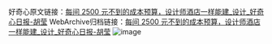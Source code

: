 好奇心原文链接：[每间 2500 元不到的成本预算，设计师酒店一样能建_设计_好奇心日报-胡莹](https://www.qdaily.com/articles/2815.html)
WebArchive归档链接：[每间 2500 元不到的成本预算，设计师酒店一样能建_设计_好奇心日报-胡莹](http://web.archive.org/web/20190623151456/https://www.qdaily.com/articles/2815.html)
![image](http://ww3.sinaimg.cn/large/007d5XDply1g3v6kool8qj30u05rie81)